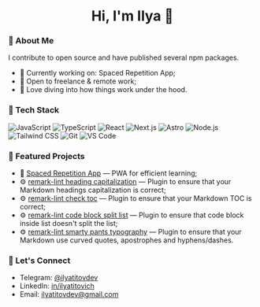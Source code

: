 <h1 align="center">Hi, I'm Ilya 👋</h1>

### 🚀 About Me

I contribute to open source and have published several npm packages.

- 🔭 Currently working on: Spaced Repetition App;
- 💼 Open to freelance & remote work;
- 🧠 Love diving into how things work under the hood.

### 🧰 Tech Stack

![JavaScript](https://img.shields.io/badge/-JavaScript-black?style=flat-square&logo=javascript)
![TypeScript](https://img.shields.io/badge/-TypeScript-black?style=flat-square&logo=typescript)
![React](https://img.shields.io/badge/-React-black?style=flat-square&logo=react)
![Next.js](https://img.shields.io/badge/-Next.js-black?style=flat-square&logo=next.js)
![Astro](https://img.shields.io/badge/-Astro-black?style=flat-square&logo=astro)
![Node.js](https://img.shields.io/badge/-Node.js-black?style=flat-square&logo=node.js)
![Tailwind CSS](https://img.shields.io/badge/-TailwindCSS-black?style=flat-square&logo=tailwind-css)
![Git](https://img.shields.io/badge/-Git-black?style=flat-square&logo=git)
![VS Code](https://img.shields.io/badge/-VS%20Code-black?style=flat-square&logo=visual-studio-code)

### 📌 Featured Projects

- 🧠 [Spaced Repetition App](https://github.com/ilyatitovich/spaced_rep_app) — PWA for efficient learning;
- ⚙️ [remark-lint heading capitalization](https://github.com/ilyatitovich/remark-lint-heading-capitalization) — Plugin to ensure that your Markdown headings capitalization is correct;
- ⚙️ [remark-lint check toc](https://github.com/ilyatitovich/remark-lint-check-toc) — Plugin to ensure that your Markdown TOC is correct;
- ⚙️ [remark-lint code block split list](https://github.com/ilyatitovich/remark-lint-code-block-split-list) — Plugin to ensure that code block inside list doesn't split the list;
- ⚙️ [remark-lint smarty pants typography](https://github.com/ilyatitovich/remark-lint-smarty-pants-typography) — Plugin to ensure that your Markdown use curved quotes, apostrophes and hyphens/dashes.

### 🤝 Let's Connect

- Telegram: [@ilyatitovdev](https://t.me/ilyatitovdev)
- LinkedIn: [in/ilyatitovich](https://www.linkedin.com/in/ilyatitovich/)
- Email: [ilyatitovdev@gmail.com](mailto:ilyatitovdev@gmail.com)

